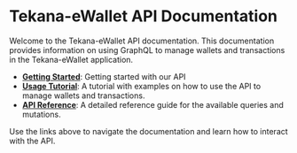 # Tekana-eWallet API Documentation

Welcome to the Tekana-eWallet API documentation. This documentation provides information on using GraphQL to manage wallets and transactions in the Tekana-eWallet application.

- [**Getting Started**](getting-started): Getting started with our API
- [**Usage Tutorial**](tutorials.md): A tutorial with examples on how to use the API to manage wallets and transactions.
- [**API Reference**](reference.md): A detailed reference guide for the available queries and mutations.

Use the links above to navigate the documentation and learn how to interact with the API.

